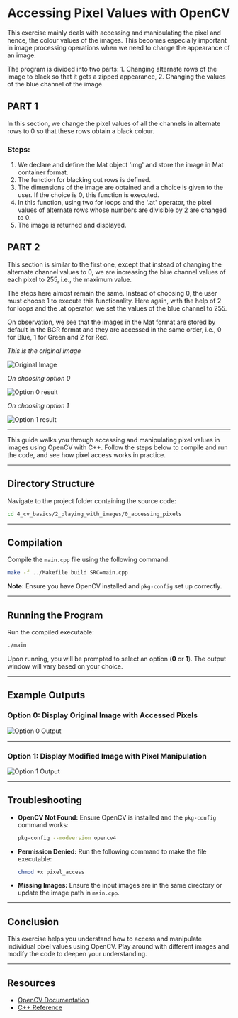 # Accessing Pixel Values with OpenCV
This exercise mainly deals with accessing and manipulating the pixel and hence, the colour values of the images. This becomes especially important in image processing operations when we need to change the appearance of an image.

The program is divided into two parts:
    1. Changing alternate rows of the image to black so that it gets a zipped appearance,
    2. Changing the values of the blue channel of the image.

## PART 1
In this section, we change the pixel values of all the channels in alternate rows to 0 so that these rows obtain a black colour.

### Steps:
1. We declare and define the Mat object 'img' and store the image in Mat container format.
2. The function for blacking out rows is defined.
3. The dimensions of the image are obtained and a choice is given to the user. If the choice is 0, this function is executed.
4. In this function, using two for loops and the '.at' operator, the pixel values of alternate rows whose numbers are divisible by 2 are changed to 0.
5. The image is returned and displayed.



## PART 2
This section is similar to the first one, except that instead of changing the alternate channel values to 0, we are increasing the blue channel values of each pixel to 255, i.e., the maximum value.

The steps here almost remain the same. Instead of choosing 0, the user must choose 1 to execute this functionality.
Here again, with the help of 2 for loops and the .at operator, we set the values of the blue channel to 255.

On observation, we see that the images in the Mat format are stored by default in the BGR format and they are accessed in the same order, i.e., 0 for Blue, 1 for Green and 2 for Red.

*This is the original image*

![Original Image](https://user-images.githubusercontent.com/103985810/226842324-3afe2553-e5d7-402f-92e9-ff59e7c57cf2.jpeg)

*On choosing option 0*

![Option 0 result](https://user-images.githubusercontent.com/103985810/226842865-4e4b8ca7-6d49-47a4-b50c-86fb07ea693e.png)

*On choosing option 1*

![Option 1 result](https://user-images.githubusercontent.com/103985810/226843490-d960e0c4-1ee1-4448-b076-c35d6113bf85.png)


---

This guide walks you through accessing and manipulating pixel values in images using OpenCV with C++. Follow the steps below to compile and run the code, and see how pixel access works in practice.

---

## Directory Structure
Navigate to the project folder containing the source code:

```bash
cd 4_cv_basics/2_playing_with_images/0_accessing_pixels
```

---

## Compilation
Compile the `main.cpp` file using the following command:

```bash
make -f ../Makefile build SRC=main.cpp  
```

**Note:** Ensure you have OpenCV installed and `pkg-config` set up correctly.

---

## Running the Program
Run the compiled executable:

```bash
./main
```

Upon running, you will be prompted to select an option (**0** or **1**). The output window will vary based on your choice.

---

## Example Outputs
### Option 0: Display Original Image with Accessed Pixels
![Option 0 Output](https://github.com/user-attachments/assets/134550b8-55c7-4d24-9ea4-6d0b89825dd0)

---

### Option 1: Display Modified Image with Pixel Manipulation
![Option 1 Output](https://github.com/user-attachments/assets/8e40d4dd-9bd1-446d-b36c-4b77afbb011c)

---

## Troubleshooting
- **OpenCV Not Found:** Ensure OpenCV is installed and the `pkg-config` command works:
  ```bash
  pkg-config --modversion opencv4
  ```
- **Permission Denied:** Run the following command to make the file executable:
  ```bash
  chmod +x pixel_access
  ```
- **Missing Images:** Ensure the input images are in the same directory or update the image path in `main.cpp`.

---

## Conclusion
This exercise helps you understand how to access and manipulate individual pixel values using OpenCV. Play around with different images and modify the code to deepen your understanding.

---

## Resources
- [OpenCV Documentation](https://docs.opencv.org/)
- [C++ Reference](https://en.cppreference.com/)















